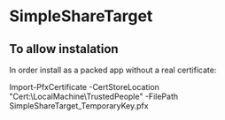 # SimpleShareTarget


## To allow instalation

In order install as a packed app without a real certificate:

Import-PfxCertificate -CertStoreLocation "Cert:\LocalMachine\TrustedPeople" -FilePath SimpleShareTarget_TemporaryKey.pfx                